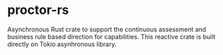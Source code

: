# proctor-rs
Asynchronous Rust crate to support the continuous assessment and business rule based direction for capabilities. This reactive crate is built directly on Tokio asynhronous library.
